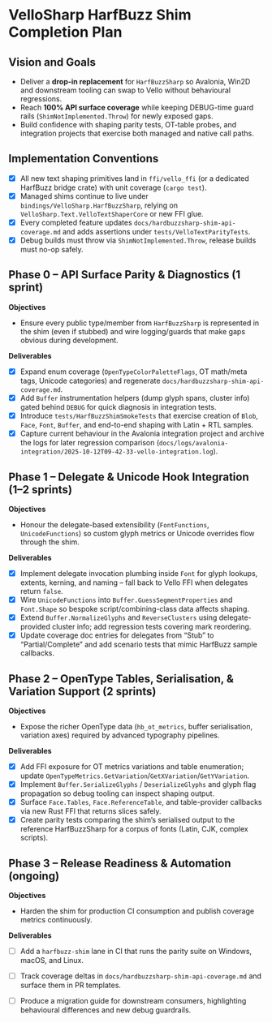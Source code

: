 # VelloSharp HarfBuzz Shim Completion Plan

## Vision and Goals
- Deliver a **drop-in replacement** for `HarfBuzzSharp` so Avalonia, Win2D and downstream tooling can swap to Vello without behavioural regressions.
- Reach **100% API surface coverage** while keeping DEBUG-time guard rails (`ShimNotImplemented.Throw`) for newly exposed gaps.
- Build confidence with shaping parity tests, OT-table probes, and integration projects that exercise both managed and native call paths.

## Implementation Conventions
- [x] All new text shaping primitives land in `ffi/vello_ffi` (or a dedicated HarfBuzz bridge crate) with unit coverage (`cargo test`).
- [x] Managed shims continue to live under `bindings/VelloSharp.HarfBuzzSharp`, relying on `VelloSharp.Text.VelloTextShaperCore` or new FFI glue.
- [x] Every completed feature updates `docs/hardbuzzsharp-shim-api-coverage.md` and adds assertions under `tests/VelloTextParityTests`.
- [x] Debug builds must throw via `ShimNotImplemented.Throw`, release builds must no-op safely.

## Phase 0 – API Surface Parity & Diagnostics (1 sprint)
**Objectives**
- Ensure every public type/member from `HarfBuzzSharp` is represented in the shim (even if stubbed) and wire logging/guards that make gaps obvious during development.

**Deliverables**
- [x] Expand enum coverage (`OpenTypeColorPaletteFlags`, OT math/meta tags, Unicode categories) and regenerate `docs/hardbuzzsharp-shim-api-coverage.md`.
- [x] Add `Buffer` instrumentation helpers (dump glyph spans, cluster info) gated behind `DEBUG` for quick diagnosis in integration tests.
- [x] Introduce `tests/HarfBuzzShimSmokeTests` that exercise creation of `Blob`, `Face`, `Font`, `Buffer`, and end-to-end shaping with Latin + RTL samples.
- [x] Capture current behaviour in the Avalonia integration project and archive the logs for later regression comparison (`docs/logs/avalonia-integration/2025-10-12T09-42-33-vello-integration.log`).

## Phase 1 – Delegate & Unicode Hook Integration (1–2 sprints)
**Objectives**
- Honour the delegate-based extensibility (`FontFunctions`, `UnicodeFunctions`) so custom glyph metrics or Unicode overrides flow through the shim.

**Deliverables**
- [x] Implement delegate invocation plumbing inside `Font` for glyph lookups, extents, kerning, and naming – fall back to Vello FFI when delegates return `false`.
- [x] Wire `UnicodeFunctions` into `Buffer.GuessSegmentProperties` and `Font.Shape` so bespoke script/combining-class data affects shaping.
- [x] Extend `Buffer.NormalizeGlyphs` and `ReverseClusters` using delegate-provided cluster info; add regression tests covering mark reordering.
- [x] Update coverage doc entries for delegates from “Stub” to “Partial/Complete” and add scenario tests that mimic HarfBuzz sample callbacks.

## Phase 2 – OpenType Tables, Serialisation, & Variation Support (2 sprints)
**Objectives**
- Expose the richer OpenType data (`hb_ot_metrics`, buffer serialisation, variation axes) required by advanced typography pipelines.

**Deliverables**
- [x] Add FFI exposure for OT metrics variations and table enumeration; update `OpenTypeMetrics.GetVariation`/`GetXVariation`/`GetYVariation`.
- [x] Implement `Buffer.SerializeGlyphs` / `DeserializeGlyphs` and glyph flag propagation so debug tooling can inspect shaping output.
- [x] Surface `Face.Tables`, `Face.ReferenceTable`, and table-provider callbacks via new Rust FFI that returns slices safely.
- [x] Create parity tests comparing the shim’s serialised output to the reference HarfBuzzSharp for a corpus of fonts (Latin, CJK, complex scripts).

## Phase 3 – Release Readiness & Automation (ongoing)
**Objectives**
- Harden the shim for production CI consumption and publish coverage metrics continuously.

**Deliverables**
- [ ] Add a `harfbuzz-shim` lane in CI that runs the parity suite on Windows, macOS, and Linux.
- [ ] Track coverage deltas in `docs/hardbuzzsharp-shim-api-coverage.md` and surface them in PR templates.
- [ ] Produce a migration guide for downstream consumers, highlighting behavioural differences and new debug guardrails.

